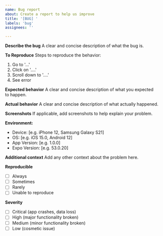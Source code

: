 ```yaml
---
name: Bug report
about: Create a report to help us improve
title: '[BUG] '
labels: 'bug'
assignees: ''

---
```


**Describe the bug**
A clear and concise description of what the bug is.

**To Reproduce**
Steps to reproduce the behavior:
1. Go to '...'
2. Click on '....'
3. Scroll down to '....'
4. See error

**Expected behavior**
A clear and concise description of what you expected to happen.

**Actual behavior**
A clear and concise description of what actually happened.

**Screenshots**
If applicable, add screenshots to help explain your problem.

**Environment:**
 - Device: [e.g. iPhone 12, Samsung Galaxy S21]
 - OS: [e.g. iOS 15.0, Android 12]
 - App Version: [e.g. 1.0.0]
 - Expo Version: [e.g. 53.0.20]

**Additional context**
Add any other context about the problem here.

**Reproducible**
- [ ] Always
- [ ] Sometimes
- [ ] Rarely
- [ ] Unable to reproduce

**Severity**
- [ ] Critical (app crashes, data loss)
- [ ] High (major functionality broken)
- [ ] Medium (minor functionality broken)
- [ ] Low (cosmetic issue)
